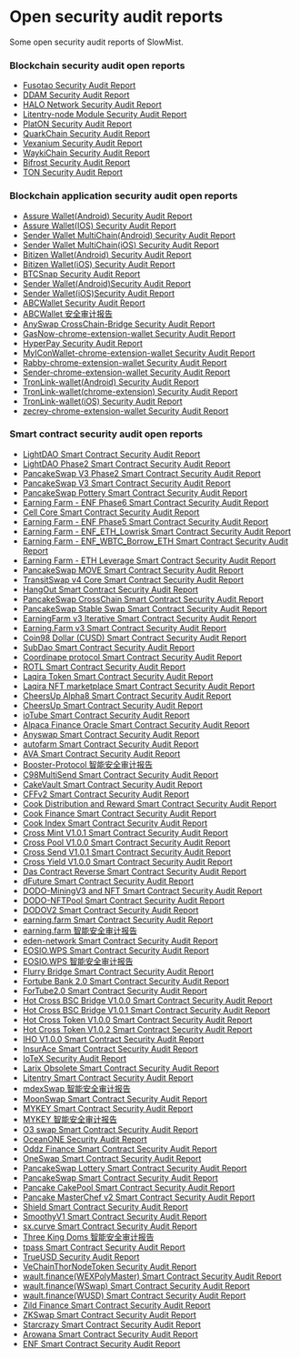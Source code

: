 # Open security audit reports
Some open security audit reports of SlowMist.

### Blockchain security audit open reports
- [Fusotao Security Audit Report](https://github.com/slowmist/Knowledge-Base/tree/master/open-report-V2/blockchain/SlowMist%20Audit%20Report%20-%20Fusotao_en-us.pdf)
- [DDAM Security Audit Report](https://github.com/slowmist/Knowledge-Base/tree/master/open-report-V2/blockchain/SlowMist%20Audit%20Report%20-%20DDAM_en-us.pdf)
- [HALO Network Security Audit Report](https://github.com/slowmist/Knowledge-Base/tree/master/open-report-V2/blockchain/SlowMist%20Audit%20Report%20-%20HALO%20Network_en-us.pdf)
- [Litentry-node Module Security Audit Report](https://github.com/slowmist/Knowledge-Base/tree/master/open-report-V2/blockchain/SlowMist%20Audit%20Report%20-%20Litentry-node%20Module_en-us.pdf)
- [PlatON Security Audit Report](https://github.com/slowmist/Knowledge-Base/tree/master/open-report-V2/blockchain/SlowMist%20Audit%20Report%20-%20PlatON_en-us.pdf)
- [QuarkChain Security Audit Report](https://github.com/slowmist/Knowledge-Base/tree/master/open-report-V2/blockchain/SlowMist%20Audit%20Report%20-%20QuarkChain_en-us)
- [Vexanium Security Audit Report](https://github.com/slowmist/Knowledge-Base/tree/master/open-report-V2/blockchain/SlowMist%20Audit%20Report%20-%20Vexanium_en-us.pdf)
- [WaykiChain Security Audit Report](https://github.com/slowmist/Knowledge-Base/tree/master/open-report-V2/blockchain/SlowMist%20Audit%20Report%20-%20WaykiChain_en-us.pdf)
- [Bifrost Security Audit Report](https://github.com/slowmist/Knowledge-Base/blob/master/open-report-V2/blockchain/SlowMist%20Audit%20Report%20-%20Bifrost.pdf)
- [TON Security Audit Report](https://github.com/slowmist/Knowledge-Base/blob/master/open-report-V2/blockchain/SlowMist%20Audit%20Report%20-%20TON_en-us.pdf)

### Blockchain application security audit open reports
- [Assure Wallet(Android) Security Audit Report](https://github.com/slowmist/Knowledge-Base/tree/master/open-report-V2/blockchain-application/SlowMist%20Audit%20Report%20-%20Assure(Android)_en-us.pdf)
- [Assure Wallet(IOS) Security Audit Report](https://github.com/slowmist/Knowledge-Base/tree/master/open-report-V2/blockchain-application/SlowMist%20Audit%20Report%20-%20Assure(IOS)_en-us.pdf)
- [Sender Wallet MultiChain(Android) Security Audit Report](https://github.com/slowmist/Knowledge-Base/tree/master/open-report-V2/blockchain-application/SlowMist%20Audit%20Report%20-%20Sender%20Wallet%20MultiChain(Android)_en-us.pdf)
- [Sender Wallet MultiChain(iOS) Security Audit Report](https://github.com/slowmist/Knowledge-Base/tree/master/open-report-V2/blockchain-application/SlowMist%20Audit%20Report%20-%20Sender%20Wallet%20MultiChain(iOS)_en-us.pdf)
- [Bitizen Wallet(Android) Security Audit Report](https://github.com/slowmist/Knowledge-Base/tree/master/open-report-V2/blockchain-application/SlowMist%20Audit%20Report%20-%20Bitizen%20Wallet(Android)_en-us.pdf)
- [Bitizen Wallet(iOS) Security Audit Report](https://github.com/slowmist/Knowledge-Base/tree/master/open-report-V2/blockchain-application/SlowMist%20Audit%20Report%20-%20Bitizen%20Wallet(iOS)_en-us.pdf)
- [BTCSnap Security Audit Report](https://github.com/slowmist/Knowledge-Base/tree/master/open-report-V2/blockchain-application/SlowMist%20Audit%20Report%20-%20BTCSnap_en-us.pdf)
- [Sender Wallet(Android)Security Audit Report](https://github.com/slowmist/Knowledge-Base/tree/master/open-report-V2/blockchain-application/SlowMist%20Audit%20Report%20-%20Sender%20Wallet%20Android_en-us.pdf)
- [Sender Wallet(iOS)Security Audit Report](https://github.com/slowmist/Knowledge-Base/tree/master/open-report-V2/blockchain-application/SlowMist%20Audit%20Report%20-%20Sender%20Wallet%20iOS_en-us.pdf)
- [ABCWallet Security Audit Report](https://github.com/slowmist/Knowledge-Base/tree/master/open-report-V2/blockchain-application/SlowMist%20Audit%20Report%20-%20ABCWallet_en-us.pdf)
- [ABCWallet 安全审计报告](https://github.com/slowmist/Knowledge-Base/tree/master/open-report-V2/blockchain-application/SlowMist%20Audit%20Report%20-%20ABCWallet_zh-cn.pdf)
- [AnySwap CrossChain-Bridge Security Audit Report](https://github.com/slowmist/Knowledge-Base/tree/master/open-report-V2/blockchain-application/SlowMist%20Audit%20Report%20-%20AnySwap%20CrossChain-Bridge_en-us.pdf)
- [GasNow-chrome-extension-wallet Security Audit Report](https://github.com/slowmist/Knowledge-Base/tree/master/open-report-V2/blockchain-application/SlowMist%20Audit%20Report%20-%20GasNow-chrome-extension-wallet_en-us.pdf)
- [HyperPay Security Audit Report](https://github.com/slowmist/Knowledge-Base/tree/master/open-report-V2/blockchain-application/SlowMist%20Audit%20Report%20-%20HyperPay_en-us.pdf)
- [MyIConWallet-chrome-extension-wallet Security Audit Report](https://github.com/slowmist/Knowledge-Base/tree/master/open-report-V2/blockchain-application/SlowMist%20Audit%20Report%20-%20MyIConWallet-chrome-extension-wallet_en-us.pdf)
- [Rabby-chrome-extension-wallet Security Audit Report](https://github.com/slowmist/Knowledge-Base/tree/master/open-report-V2/blockchain-application/SlowMist%20Audit%20Report%20-%20Rabby-chrome-extension-wallet_en-us.pdf)
- [Sender-chrome-extension-wallet Security Audit Report](https://github.com/slowmist/Knowledge-Base/tree/master/open-report-V2/blockchain-application/SlowMist%20Audit%20Report%20-%20Sender-chrome-extension-wallet_en-us.pdf)
- [TronLink-wallet(Android) Security Audit Report](https://github.com/slowmist/Knowledge-Base/tree/master/open-report-V2/blockchain-application/SlowMist%20Audit%20Report%20-%20TronLink-wallet(Android)_en-us.pdf)
- [TronLink-wallet(chrome-extension) Security Audit Report](https://github.com/slowmist/Knowledge-Base/tree/master/open-report-V2/blockchain-application/SlowMist%20Audit%20Report%20-%20TronLink-wallet(chrome-extension)_en-us.pdf)
- [TronLink-wallet(iOS) Security Audit Report](https://github.com/slowmist/Knowledge-Base/tree/master/open-report-V2/blockchain-application/SlowMist%20Audit%20Report%20-%20TronLink-wallet(iOS)_en-us.pdf)
- [zecrey-chrome-extension-wallet Security Audit Report](https://github.com/slowmist/Knowledge-Base/tree/master/open-report-V2/blockchain-application/SlowMist%20Audit%20Report%20-%20zecrey-chrome-extension-wallet_en-us.pdf)

### Smart contract security audit open reports
- [LightDAO Smart Contract Security Audit Report](https://github.com/slowmist/Knowledge-Base/tree/master/open-report-V2/smart-contract/SlowMist%20Audit%20Report%20-%20LightDAO_en-us.pdf)
- [LightDAO Phase2 Smart Contract Security Audit Report](https://github.com/slowmist/Knowledge-Base/tree/master/open-report-V2/smart-contract/SlowMist%20Audit%20Report%20-%20LightDAO%20Phase2_en-us.pdf)
- [PancakeSwap V3 Phase2 Smart Contract Security Audit Report](https://github.com/slowmist/Knowledge-Base/tree/master/open-report-V2/smart-contract/SlowMist%20Audit%20Report%20-%20PancakeSwap_v3_Phase2_en-us.pdf)
- [PancakeSwap V3 Smart Contract Security Audit Report](https://github.com/slowmist/Knowledge-Base/tree/master/open-report-V2/smart-contract/SlowMist%20Audit%20Report%20-%20PancakeSwap_v3_en-us.pdf)
- [PancakeSwap Pottery Smart Contract Security Audit Report](https://github.com/slowmist/Knowledge-Base/tree/master/open-report-V2/smart-contract/SlowMist%20Audit%20Report%20-%20PancakeSwap_Pottery_en-us.pdf)
- [Earning Farm - ENF Phase6 Smart Contract Security Audit Report](https://github.com/slowmist/Knowledge-Base/tree/master/open-report-V2/smart-contract/SlowMist%20Audit%20Report%20-%20Earning.Farm_Phase6_en-us.pdf)
- [Cell Core Smart Contract Security Audit Report](https://github.com/slowmist/Knowledge-Base/tree/master/open-report-V2/smart-contract/SlowMist%20Audit%20Report%20-%20Cell%20Core_en-us.pdf)
- [Earning Farm - ENF Phase5 Smart Contract Security Audit Report](https://github.com/slowmist/Knowledge-Base/tree/master/open-report-V2/smart-contract/SlowMist%20Audit%20Report%20-%20Earning.Farm_Phase5_en-us.pdf)
- [Earning Farm - ENF_ETH_Lowrisk Smart Contract Security Audit Report](https://github.com/slowmist/Knowledge-Base/tree/master/open-report-V2/smart-contract/SlowMist%20Audit%20Report%20-%20ENF_ETH_Lowrisk_en-us.pdf)
- [Earning Farm - ENF_WBTC_Borrow_ETH Smart Contract Security Audit Report](https://github.com/slowmist/Knowledge-Base/tree/master/open-report-V2/smart-contract/SlowMist%20Audit%20Report%20-%20ENF_WBTC_Borrow_ETH_en-us.pdf)
- [Earning Farm - ETH Leverage Smart Contract Security Audit Report](https://github.com/slowmist/Knowledge-Base/tree/master/open-report-V2/smart-contract/SlowMist%20Audit%20Report%20-%20Earning%20Farm%20-%20ETH%20Leverage_en-us.pdf)
- [PancakeSwap MOVE Smart Contract Security Audit Report](https://github.com/slowmist/Knowledge-Base/tree/master/open-report-V2/smart-contract/SlowMist%20Audit%20Report%20-%20PancakeSwap_MOVE_en-us.pdf)
- [TransitSwap v4 Core Smart Contract Security Audit Report](https://github.com/slowmist/Knowledge-Base/tree/master/open-report-V2/smart-contract/SlowMist%20Audit%20Report%20-%20TransitSwap%20v4%20Core_en-us.pdf)
- [HangOut Smart Contract Security Audit Report](https://github.com/slowmist/Knowledge-Base/tree/master/open-report-V2/smart-contract/SlowMist%20Audit%20Report%20-%20HangOut_en-us.pdf)
- [PancakeSwap CrossChain Smart Contract Security Audit Report](https://github.com/slowmist/Knowledge-Base/tree/master/open-report-V2/smart-contract/SlowMist%20Audit%20Report%20-%20PancakeSwap%20-%20CrossChain_en-us.pdf)
- [PancakeSwap Stable Swap Smart Contract Security Audit Report](https://github.com/slowmist/Knowledge-Base/tree/master/open-report-V2/smart-contract/SlowMist%20Audit%20Report%20-%20PancakeSwap%20Stable%20Swap_en-us.pdf)
- [EarningFarm v3 Iterative Smart Contract Security Audit Report](https://github.com/slowmist/Knowledge-Base/tree/master/open-report-V2/smart-contract/SlowMist%20Audit%20Report%20-%20EarningFarm%20v3%20Iterative_en-us.pdf)
- [Earning.Farm v3 Smart Contract Security Audit Report](https://github.com/slowmist/Knowledge-Base/tree/master/open-report-V2/smart-contract/SlowMist%20Audit%20Report%20-%20Earning.Farm%20v3_en-us.pdf)
- [Coin98 Dollar (CUSD) Smart Contract Security Audit Report](https://github.com/slowmist/Knowledge-Base/tree/master/open-report-V2/smart-contract/SlowMist%20Audit%20Report%20-%20Coin98%20Dollar%20(CUSD)_en-us.pdf)
- [SubDao Smart Contract Security Audit Report](https://github.com/slowmist/Knowledge-Base/tree/master/open-report-V2/smart-contract/SlowMist%20Audit%20Report%20-%20SubDao_en-us.pdf)
- [Coordinape protocol Smart Contract Security Audit Report](https://github.com/slowmist/Knowledge-Base/tree/master/open-report-V2/smart-contract/SlowMist%20Audit%20Report%20-%20Coordinape%20protocol_en-us.pdf)
- [ROTL Smart Contract Security Audit Report](https://github.com/slowmist/Knowledge-Base/tree/master/open-report-V2/smart-contract/SlowMist%20Audit%20Report%20-%20ROTL_en-us.pdf)
- [Laqira Token Smart Contract Security Audit Report](https://github.com/slowmist/Knowledge-Base/tree/master/open-report-V2/smart-contract/SlowMist%20Audit%20Report%20-%20LaqiraToken_en-us.pdf)
- [Laqira NFT marketplace Smart Contract Security Audit Report](https://github.com/slowmist/Knowledge-Base/tree/master/open-report-V2/smart-contract/SlowMist%20Audit%20Report%20-%20Laqira%20NFT%20marketplace_en-us.pdf)
- [CheersUp Alpha8 Smart Contract Security Audit Report](https://github.com/slowmist/Knowledge-Base/tree/master/open-report-V2/smart-contract/SlowMist%20Audit%20Report%20-%20CheersUp_alpha8_en-us.pdf)
- [CheersUp Smart Contract Security Audit Report](https://github.com/slowmist/Knowledge-Base/tree/master/open-report-V2/smart-contract/SlowMist%20Audit%20Report%20-%20CheersUp_en-us.pdf)
- [ioTube Smart Contract Security Audit Report](https://github.com/slowmist/Knowledge-Base/tree/master/open-report-V2/smart-contract/SlowMist%20Audit%20Report%20-%20ioTube_en-us.pdf)
- [Alpaca Finance Oracle Smart Contract Security Audit Report](https://github.com/slowmist/Knowledge-Base/tree/master/open-report-V2/smart-contract/SlowMist%20Audit%20Report%20-%20Alpaca%20Finance%20Oracle_en-us.pdf)
- [Anyswap Smart Contract Security Audit Report](https://github.com/slowmist/Knowledge-Base/tree/master/open-report-V2/smart-contract/SlowMist%20Audit%20Report%20-%20Anyswap_en-us.pdf)
- [autofarm Smart Contract Security Audit Report](https://github.com/slowmist/Knowledge-Base/tree/master/open-report-V2/smart-contract/SlowMist%20Audit%20Report%20-%20autofarm_en-us.pdf)
- [AVA Smart Contract Security Audit Report](https://github.com/slowmist/Knowledge-Base/tree/master/open-report-V2/smart-contract/SlowMist%20Audit%20Report%20-%20AVA_en-us.pdf)
- [Booster-Protocol 智能安全审计报告](https://github.com/slowmist/Knowledge-Base/tree/master/open-report-V2/smart-contract/SlowMist%20Audit%20Report%20-%20Booster-Protocol_zh-cn.pdf)
- [C98MultiSend Smart Contract Security Audit Report](https://github.com/slowmist/Knowledge-Base/tree/master/open-report-V2/smart-contract/SlowMist%20Audit%20Report%20-%20C98MultiSend_en-us.pdf)
- [CakeVault Smart Contract Security Audit Report](https://github.com/slowmist/Knowledge-Base/tree/master/open-report-V2/smart-contract/SlowMist%20Audit%20Report%20-%20CakeVault_en-us.pdf)
- [CFFv2 Smart Contract Security Audit Report](https://github.com/slowmist/Knowledge-Base/tree/master/open-report-V2/smart-contract/SlowMist%20Audit%20Report%20-%20CFFv2_en-us.pdf)
- [Cook Distribution and Reward Smart Contract Security Audit Report](https://github.com/slowmist/Knowledge-Base/tree/master/open-report-V2/smart-contract/SlowMist%20Audit%20Report%20-%20Cook%20Distribution%20and%20Reward_en-us.pdf)
- [Cook Finance Smart Contract Security Audit Report](https://github.com/slowmist/Knowledge-Base/tree/master/open-report-V2/smart-contract/SlowMist%20Audit%20Report%20-%20Cook%20Finance_en-us.pdf)
- [Cook Index Smart Contract Security Audit Report](https://github.com/slowmist/Knowledge-Base/tree/master/open-report-V2/smart-contract/SlowMist%20Audit%20Report%20-%20Cook%20Index_en-us.pdf)
- [Cross Mint V1.0.1 Smart Contract Security Audit Report](https://github.com/slowmist/Knowledge-Base/tree/master/open-report-V2/smart-contract/SlowMist%20Audit%20Report%20-%20Cross%20Mint%20V1.0.1_en-us.pdf)
- [Cross Pool V1.0.0 Smart Contract Security Audit Report](https://github.com/slowmist/Knowledge-Base/tree/master/open-report-V2/smart-contract/SlowMist%20Audit%20Report%20-%20Cross%20Pool%20V1.0.0_en-us.pdf)
- [Cross Send V1.0.1 Smart Contract Security Audit Report](https://github.com/slowmist/Knowledge-Base/tree/master/open-report-V2/smart-contract/SlowMist%20Audit%20Report%20-%20Cross%20Send%20V1.0.1_en-us.pdf)
- [Cross Yield V1.0.0 Smart Contract Security Audit Report](https://github.com/slowmist/Knowledge-Base/tree/master/open-report-V2/smart-contract/SlowMist%20Audit%20Report%20-%20Cross%20Yield%20V1.0.0_en-us.pdf)
- [Das Contract Reverse Smart Contract Security Audit Report](https://github.com/slowmist/Knowledge-Base/tree/master/open-report-V2/smart-contract/SlowMist%20Audit%20Report%20-%20Das%20Contract%20Reverse_en-us.pdf)
- [dFuture Smart Contract Security Audit Report](https://github.com/slowmist/Knowledge-Base/tree/master/open-report-V2/smart-contract/SlowMist%20Audit%20Report%20-%20dFuture_en-us.pdf)
- [DODO-MiningV3 and NFT Smart Contract Security Audit Report](https://github.com/slowmist/Knowledge-Base/tree/master/open-report-V2/smart-contract/SlowMist%20Audit%20Report%20-%20DODO-MiningV3%20and%20NFT_en-us.pdf)
- [DODO-NFTPool Smart Contract Security Audit Report](https://github.com/slowmist/Knowledge-Base/tree/master/open-report-V2/smart-contract/SlowMist%20Audit%20Report%20-%20DODO-NFTPool_en-us.pdf)
- [DODOV2 Smart Contract Security Audit Report](https://github.com/slowmist/Knowledge-Base/tree/master/open-report-V2/smart-contract/SlowMist%20Audit%20Report%20-%20DODOV2_en-us.pdf)
- [earning.farm Smart Contract Security Audit Report](https://github.com/slowmist/Knowledge-Base/tree/master/open-report-V2/smart-contract/SlowMist%20Audit%20Report%20-%20earning.farm_en-us.pdf)
- [earning.farm 智能安全审计报告](https://github.com/slowmist/Knowledge-Base/tree/master/open-report-V2/smart-contract/SlowMist%20Audit%20Report%20-%20earning.farm_zh-cn.pdf)
- [eden-network Smart Contract Security Audit Report](https://github.com/slowmist/Knowledge-Base/tree/master/open-report-V2/smart-contract/SlowMist%20Audit%20Report%20-%20eden-network_en-us.pdf)
- [EOSIO.WPS Smart Contract Security Audit Report](https://github.com/slowmist/Knowledge-Base/tree/master/open-report-V2/smart-contract/SlowMist%20Audit%20Report%20-%20EOSIO.WPS_en-us.pdf)
- [EOSIO.WPS 智能安全审计报告](https://github.com/slowmist/Knowledge-Base/tree/master/open-report-V2/smart-contract/SlowMist%20Audit%20Report%20-%20EOSIO.WPS_zh-cn.pdf)
- [Flurry Bridge Smart Contract Security Audit Report](https://github.com/slowmist/Knowledge-Base/tree/master/open-report-V2/smart-contract/SlowMist%20Audit%20Report%20-%20Flurry%20Bridge_en-us.pdf)
- [Fortube Bank 2.0 Smart Contract Security Audit Report](https://github.com/slowmist/Knowledge-Base/tree/master/open-report-V2/smart-contract/SlowMist%20Audit%20Report%20-%20Fortube%20Bank%202.0_en-us.pdf)
- [ForTube2.0 Smart Contract Security Audit Report](https://github.com/slowmist/Knowledge-Base/tree/master/open-report-V2/smart-contract/SlowMist%20Audit%20Report%20-%20ForTube2.0_en-us.pdf)
- [Hot Cross BSC Bridge V1.0.0 Smart Contract Security Audit Report](https://github.com/slowmist/Knowledge-Base/tree/master/open-report-V2/smart-contract/SlowMist%20Audit%20Report%20-%20Hot%20Cross%20BSC%20Bridge%20V1.0.0_en-us.pdf)
- [Hot Cross BSC Bridge V1.0.1 Smart Contract Security Audit Report](https://github.com/slowmist/Knowledge-Base/tree/master/open-report-V2/smart-contract/SlowMist%20Audit%20Report%20-%20Hot%20Cross%20BSC%20Bridge%20V1.0.1_en-us.pdf)
- [Hot Cross Token V1.0.0 Smart Contract Security Audit Report](https://github.com/slowmist/Knowledge-Base/tree/master/open-report-V2/smart-contract/SlowMist%20Audit%20Report%20-%20Hot%20Cross%20Token%20V1.0.0_en-us.pdf)
- [Hot Cross Token V1.0.2 Smart Contract Security Audit Report](https://github.com/slowmist/Knowledge-Base/tree/master/open-report-V2/smart-contract/SlowMist%20Audit%20Report%20-%20Hot%20Cross%20Token%20V1.0.2_en-us.pdf)
- [IHO V1.0.0 Smart Contract Security Audit Report](https://github.com/slowmist/Knowledge-Base/tree/master/open-report-V2/smart-contract/SlowMist%20Audit%20Report%20-%20IHO%20V1.0.0_en-us.pdf)
- [InsurAce Smart Contract Security Audit Report](https://github.com/slowmist/Knowledge-Base/tree/master/open-report-V2/smart-contract/SlowMist%20Audit%20Report%20-%20InsurAce_en-us.pdf)
- [IoTeX Security Audit Report](https://github.com/slowmist/Knowledge-Base/tree/master/open-report-V2/smart-contract/SlowMist%20Audit%20Report%20-%20IoTeX)
- [Larix Obsolete Smart Contract Security Audit Report](https://github.com/slowmist/Knowledge-Base/tree/master/open-report-V2/smart-contract/SlowMist%20Audit%20Report%20-%20Larix%20Obsolete_en-us.pdf)
- [Litentry Smart Contract Security Audit Report](https://github.com/slowmist/Knowledge-Base/tree/master/open-report-V2/smart-contract/SlowMist%20Audit%20Report%20-%20Litentry_en-us.pdf)
- [mdexSwap 智能安全审计报告](https://github.com/slowmist/Knowledge-Base/tree/master/open-report-V2/smart-contract/SlowMist%20Audit%20Report%20-%20mdexSwap_zh-cn.pdf)
- [MoonSwap Smart Contract Security Audit Report](https://github.com/slowmist/Knowledge-Base/tree/master/open-report-V2/smart-contract/SlowMist%20Audit%20Report%20-%20MoonSwap_en-us.pdf)
- [MYKEY Smart Contract Security Audit Report](https://github.com/slowmist/Knowledge-Base/tree/master/open-report-V2/smart-contract/SlowMist%20Audit%20Report%20-%20MYKEY_en-us.pdf)
- [MYKEY 智能安全审计报告](https://github.com/slowmist/Knowledge-Base/tree/master/open-report-V2/smart-contract/SlowMist%20Audit%20Report%20-%20MYKEY_zh-cn.pdf)
- [O3 swap Smart Contract Security Audit Report](https://github.com/slowmist/Knowledge-Base/tree/master/open-report-V2/smart-contract/SlowMist%20Audit%20Report%20-%20O3%20swap_en-us.pdf)
- [OceanONE Security Audit Report](https://github.com/slowmist/Knowledge-Base/tree/master/open-report-V2/smart-contract/SlowMist%20Audit%20Report%20-%20OceanONE)
- [Oddz Finance Smart Contract Security Audit Report](https://github.com/slowmist/Knowledge-Base/tree/master/open-report-V2/smart-contract/SlowMist%20Audit%20Report%20-%20Oddz%20Finance_en-us.pdf)
- [OneSwap Smart Contract Security Audit Report](https://github.com/slowmist/Knowledge-Base/tree/master/open-report-V2/smart-contract/SlowMist%20Audit%20Report%20-%20OneSwap_en-us.pdf)
- [PancakeSwap Lottery Smart Contract Security Audit Report](https://github.com/slowmist/Knowledge-Base/tree/master/open-report-V2/smart-contract/SlowMist%20Audit%20Report%20-%20PancakeSwap%20Lottery_en-us.pdf)
- [PancakeSwap Smart Contract Security Audit Report](https://github.com/slowmist/Knowledge-Base/tree/master/open-report-V2/smart-contract/SlowMist%20Audit%20Report%20-%20PancakeSwap_en-us.pdf)
- [Pancake CakePool Smart Contract Security Audit Report](https://github.com/slowmist/Knowledge-Base/tree/master/open-report-V2/smart-contract/SlowMist%20Audit%20Report%20-%20Pancakeswap-CakePool_en-us.pdf)
- [Pancake MasterChef v2 Smart Contract Security Audit Report](https://github.com/slowmist/Knowledge-Base/tree/master/open-report-V2/smart-contract/SlowMist%20Audit%20Report%20-%20MasterChef%20v2_en-us.pdf)
- [Shield Smart Contract Security Audit Report](https://github.com/slowmist/Knowledge-Base/tree/master/open-report-V2/smart-contract/SlowMist%20Audit%20Report%20-%20Shield_en-us.pdf)
- [SmoothyV1 Smart Contract Security Audit Report](https://github.com/slowmist/Knowledge-Base/tree/master/open-report-V2/smart-contract/SlowMist%20Audit%20Report%20-%20SmoothyV1_en-us.pdf)
- [sx.curve Smart Contract Security Audit Report](https://github.com/slowmist/Knowledge-Base/tree/master/open-report-V2/smart-contract/SlowMist%20Audit%20Report%20-%20sx.curve_en-us.pdf)
- [Three King Doms 智能安全审计报告](https://github.com/slowmist/Knowledge-Base/tree/master/open-report-V2/smart-contract/SlowMist%20Audit%20Report%20-%20Three%20King%20Doms_zh-cn.pdf)
- [tpass Smart Contract Security Audit Report](https://github.com/slowmist/Knowledge-Base/tree/master/open-report-V2/smart-contract/SlowMist%20Audit%20Report%20-%20tpass_en-us.pdf)
- [TrueUSD Security Audit Report](https://github.com/slowmist/Knowledge-Base/tree/master/open-report-V2/smart-contract/SlowMist%20Audit%20Report%20-%20TrueUSD)
- [VeChainThorNodeToken Security Audit Report](https://github.com/slowmist/Knowledge-Base/tree/master/open-report-V2/smart-contract/SlowMist%20Audit%20Report%20-%20VeChainThorNodeToken)
- [wault.finance(WEXPolyMaster) Smart Contract Security Audit Report](https://github.com/slowmist/Knowledge-Base/tree/master/open-report-V2/smart-contract/SlowMist%20Audit%20Report%20-%20wault.finance(WEXPolyMaster)_en-us.pdf)
- [wault.finance(WSwap) Smart Contract Security Audit Report](https://github.com/slowmist/Knowledge-Base/tree/master/open-report-V2/smart-contract/SlowMist%20Audit%20Report%20-%20wault.finance(WSwap)_en-us.pdf)
- [wault.finance(WUSD) Smart Contract Security Audit Report](https://github.com/slowmist/Knowledge-Base/tree/master/open-report-V2/smart-contract/SlowMist%20Audit%20Report%20-%20wault.finance(WUSD)_en-us.pdf)
- [Zild Finance Smart Contract Security Audit Report](https://github.com/slowmist/Knowledge-Base/tree/master/open-report-V2/smart-contract/SlowMist%20Audit%20Report%20-%20Zild%20Finance_en-us.pdf)
- [ZKSwap Smart Contract Security Audit Report](https://github.com/slowmist/Knowledge-Base/tree/master/open-report-V2/smart-contract/SlowMist%20Audit%20Report%20-%20ZKSwap_en-us.pdf)
- [Starcrazy Smart Contract Security Audit Report](https://github.com/slowmist/Knowledge-Base/tree/master/open-report-V2/smart-contract/SlowMist%20Audit%20Report%20-%20Starcrazy_en-us.pdf)
- [Arowana Smart Contract Security Audit Report](https://github.com/slowmist/Knowledge-Base/tree/master/open-report-V2/smart-contract/SlowMist%20Audit%20Report%20-%20Arowana_en-us.pdf)
- [ENF Smart Contract Security Audit Report](https://github.com/slowmist/Knowledge-Base/tree/master/open-report-V2/smart-contract/SlowMist%20Audit%20Report%20-%20earning.farm_en-us.pdf)
